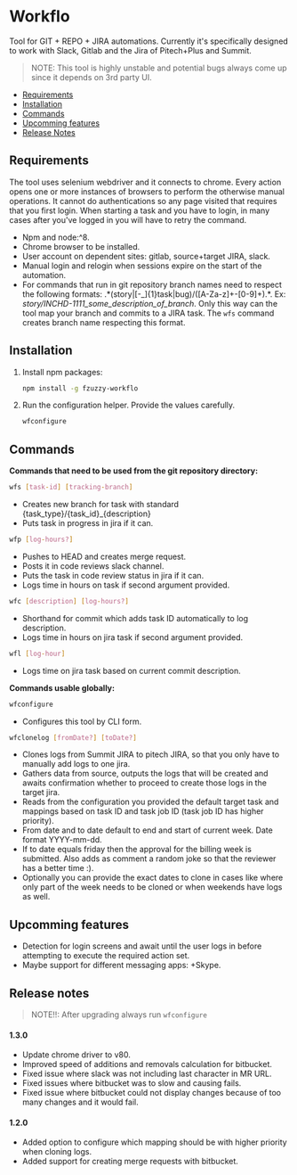 # Workflo

Tool for GIT + REPO + JIRA automations. Currently it's specifically designed to 
work with Slack, Gitlab and the Jira of Pitech+Plus and Summit.

> NOTE: This tool is highly unstable and potential bugs always come up since it
depends on 3rd party UI.

- [Requirements](#requirements)
- [Installation](#installation)
- [Commands](#Commands)
- [Upcomming features](#upcomming-features)
- [Release Notes](#release-notes)

## Requirements

The tool uses selenium webdriver and it connects to chrome. Every action opens one or 
more instances of browsers to perform the otherwise manual operations. It cannot do 
authentications so any page visited that requires that you first login. When starting
a task and you have to login, in many cases after you've logged in you will have to 
retry the command.

- Npm and node:^8.
- Chrome browser to be installed.
- User account on dependent sites: gitlab, source+target JIRA, slack. 
- Manual login and relogin when sessions expire on the start of the automation.
- For commands that run in git repository branch names need to respect the following 
formats: .\*(story|\[-_\]{1}task|bug)\/(\[A-Za-z]+\-\[0-9]+).\*.
Ex: *story/INCHD-1111_some_description_of_branch*. Only this way can the tool map your
branch and commits to a JIRA task. The `wfs` command creates branch name respecting
this format.

## Installation

1. Install npm packages:
   ```bash
   npm install -g fzuzzy-workflo
   ```
1. Run the configuration helper. Provide the values carefully.
   ```bash
   wfconfigure 
   ```

## Commands

__Commands that need to be used from the git repository directory:__


```bash
wfs [task-id] [tracking-branch]
```
- Creates new branch for task with standard {task_type}/{task_id}_{description}
- Puts task in progress in jira if it can.

```bash
wfp [log-hours?]
```
- Pushes to HEAD and creates merge request.
- Posts it in code reviews slack channel.
- Puts the task in code review status in jira if it can.
- Logs time in hours on task if second argument provided.

```bash
wfc [description] [log-hours?]
```
- Shorthand for commit which adds task ID automatically to log description.
- Logs time in hours on jira task if second argument provided.

```bash
wfl [log-hour]
```
- Logs time on jira task based on current commit description.
    
__Commands usable globally:__
    
```bash
wfconfigure
```
- Configures this tool by CLI form.

```bash
wfclonelog [fromDate?] [toDate?]
```
- Clones logs from Summit JIRA to pitech JIRA, so that you only have to manually add
logs to one jira.
- Gathers data from source, outputs the logs that will be created and awaits confirmation
whether to proceed to create those logs in the target jira.
- Reads from the configuration you provided the default target task and mappings based on
task ID and task job ID (task job ID has higher priority).
- From date and to date default to end and start of current week. Date format YYYY-mm-dd.
- If to date equals friday then the approval for the billing week is submitted. Also
adds as comment a random joke so that the reviewer has a better time :).
- Optionally you can provide the exact dates to clone in cases like
where only part of the week needs to be cloned or when weekends have logs as
well.

## Upcomming features

- Detection for login screens and await until the user logs in before attempting to
execute the required action set. 
- Maybe support for different messaging apps: +Skype.

## Release notes

> NOTE!!: After upgrading always run `wfconfigure`

#### 1.3.0

- Update chrome driver to v80.
- Improved speed of additions and removals calculation for bitbucket.
- Fixed issue where slack was not including last character in MR URL.
- Fixed issues where bitbucket was to slow and causing fails.
- Fixed issue where bitbucket could not display changes because of too many changes
 and it would fail.

#### 1.2.0

- Added option to configure which mapping should be with higher priority when cloning 
logs.
- Added support for creating merge requests with bitbucket.  
